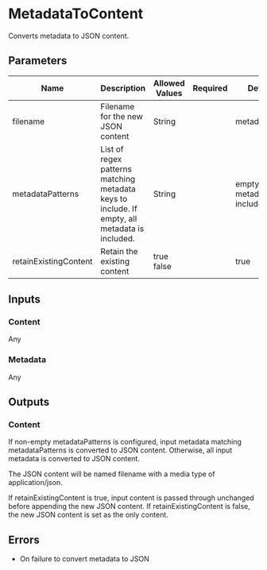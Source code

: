 # MetadataToContent
Converts metadata to JSON content.

## Parameters
| Name                  | Description                                                                                   | Allowed Values | Required | Default                          |
|-----------------------|-----------------------------------------------------------------------------------------------|----------------|:--------:|----------------------------------|
| filename              | Filename for the new JSON content                                                             | String         |          | metadata.json                    |
| metadataPatterns      | List of regex patterns matching metadata keys to include. If empty, all metadata is included. | String         |          | empty - all metadata is included |
| retainExistingContent | Retain the existing content                                                                   | true<br/>false |          | true                             |

## Inputs
### Content
Any

### Metadata
Any

## Outputs
### Content
If non-empty metadataPatterns is configured, input metadata matching metadataPatterns is converted to JSON content.
Otherwise, all input metadata is converted to JSON content.

The JSON content will be named filename with a media type of application/json.

If retainExistingContent is true, input content is passed through unchanged before appending the new JSON content. If
retainExistingContent is false, the new JSON content is set as the only content.

## Errors
- On failure to convert metadata to JSON
